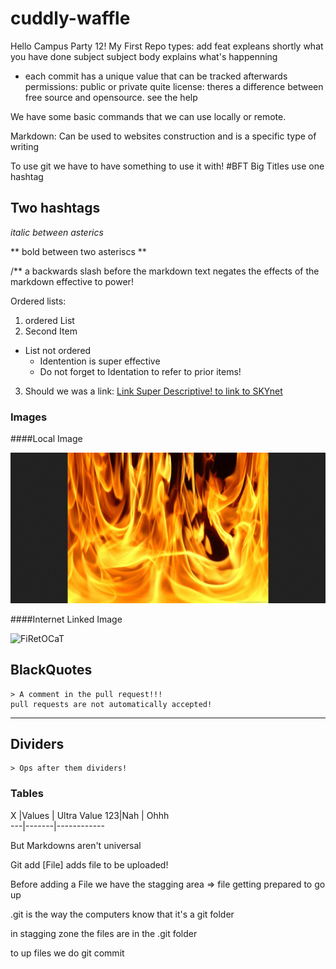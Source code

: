# cuddly-waffle
Hello Campus Party 12! My First Repo
types:
add 
feat expleans shortly what you have done
subject subject
body explains what's happenning
- each commit has a unique value that can be tracked afterwards
permissions: public or private quite 
license: theres a difference between free source and opensource. see the help

We have some basic commands that we can use locally or remote.

Markdown: Can be used to websites construction and is a specific type of writing

To use git we have to have something to use it with!
#BFT Big Titles use one hashtag

## Two hashtags

*italic between asterics*

** bold between two asteriscs **

/** a backwards slash before the markdown text negates the effects of the markdown effective to power!

Ordered lists:

1. ordered List
2. Second Item
* List not ordered 
	* Identention is super effective
	* Do not forget to Identation to refer to prior items!
3. Should we was a link: 
	[Link Super Descriptive! to link to SKYnet]("https://www.google.com")

### Images

####Local Image

![Firefighter](images/image.jpg)

####Internet Linked Image

![FiRetOCaT]("https://octodex.github.com/sentrytocat")

## BlackQuotes
	> A comment in the pull request!!!
	pull requests are not automatically accepted!
--- ---
## Dividers
	> Ops after them dividers!
### Tables

X  |Values | Ultra Value
123|Nah    | Ohhh       
---|-------|------------


But Markdowns aren't universal

Git add [File] adds file to be uploaded!

Before adding a File we have the stagging area => file getting prepared to go up

.git is the way the computers know that it's a git folder

in stagging zone the files are in the .git folder

to up files we do git commit


